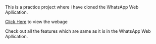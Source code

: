 This is a practice project where i have cloned the WhatsApp Web Apllication.

[Click Here](https://abhishekr14.github.io/WhatsApp-Clone/)  to view the webage

Check out all the features which are same as it is in the WhatsApp Web Apllication. 
